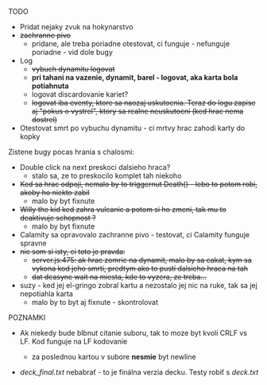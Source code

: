 TODO
* Pridat nejaky zvuk na hokynarstvo
* ~~zachranne pivo~~
    * pridane, ale treba poriadne otestovat, ci funguje - nefunguje poriadne - vid dole bugy
* Log
    * ~~vybuch dynamitu logovat~~
    * **pri tahani na vazenie, dynamit, barel - logovat, aka karta bola potiahnuta**
    * logovat discardovanie kariet?
    * ~~logovat iba eventy, ktore sa naozaj uskutocnia. Teraz do logu zapise aj "pokus o vystrel", ktory sa realne neuskutocni (ked hrac nema dostrel)~~
* Otestovat smrt po vybuchu dynamitu - ci mrtvy hrac zahodi karty do kopky


Zistene bugy pocas hrania s chalosmi:
* Double click na next preskoci dalsieho hraca?
    * stalo sa, ze to preskocilo komplet tah niekoho
* ~~Ked sa hrac odpoji, nemalo by to triggernut Death() - lebo to potom robi, akoby ho niekto zabil~~
    * malo by byt fixnute
* ~~Willy the kid ked zahra vulcanic a potom si ho zmeni, tak mu to deaktivuje schopnost ?~~
    * malo by byt fixnute
* Calamity sa opravovalo zachranne pivo - testovat, ci Calamity funguje spravne
* ~~nie som si isty, ci toto je pravda:~~
    * ~~server.js:475: ak hrac zomrie na dynamit, malo by sa cakat, kym sa vykona kod jeho smrti, predtym ako to pusti dalsieho hraca na tah~~
    * ~~dat deasync wait na miesta, kde to vyzera, ze treba...~~
* suzy - ked jej el-gringo zobral kartu a nezostalo jej nic na ruke, tak sa jej nepotiahla karta
    * malo by to byt aj fixnute - skontrolovat


POZNAMKI
* Ak niekedy bude blbnut citanie suboru, tak to moze byt kvoli CRLF vs LF. Kod funguje na LF kodovanie
  
    * za poslednou kartou v subore **nesmie** byt newline

* *deck_final.txt* nebabrať - to je finálna verzia decku. Testy robiť s *deck.txt*